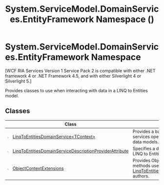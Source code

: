 ﻿---
title: System.ServiceModel.DomainServices.EntityFramework Namespace ()
TOCTitle: System.ServiceModel.DomainServices.EntityFramework
ms:assetid: N:System.ServiceModel.DomainServices.EntityFramework
ms:mtpsurl: https://msdn.microsoft.com/en-us/library/system.servicemodel.domainservices.entityframework(v=VS.91)
ms:contentKeyID: 28754752
ms.date: 01/27/2012
mtps_version: v=VS.91
f1_keywords:
- System.ServiceModel.DomainServices.EntityFramework
dev_langs:
- CSharp
- JScript
- VB
- FSharp
---

# System.ServiceModel.DomainServices.EntityFramework Namespace

\[WCF RIA Services Version 1 Service Pack 2 is compatible with either .NET framework 4 or .NET Framework 4.5, and with either Silverlight 4 or Silverlight 5.\]

Provides classes to use when interacting with data in a LINQ to Entities model.

## Classes

<table>
<thead>
<tr class="header">
<th> </th>
<th>Class</th>
<th>Description</th>
</tr>
</thead>
<tbody>
<tr class="odd">
<td><img src="images\Ff422155.pubclass(en-us,VS.91).gif" title="Public class" alt="Public class" /></td>
<td><a href="ff423019(v=vs.91).md">LinqToEntitiesDomainService&lt;TContext&gt;</a></td>
<td>Provides a base class for domain services operating on LINQ to Entities data models.</td>
</tr>
<tr class="even">
<td><img src="images\Ff422155.pubclass(en-us,VS.91).gif" title="Public class" alt="Public class" /></td>
<td><a href="ff423015(v=vs.91).md">LinqToEntitiesDomainServiceDescriptionProviderAttribute</a></td>
<td>Specifies a domain service that exposes LINQ to Entities mapped types.</td>
</tr>
<tr class="odd">
<td><img src="images\Ff422155.pubclass(en-us,VS.91).gif" title="Public class" alt="Public class" /></td>
<td><a href="ff423219(v=vs.91).md">ObjectContextExtensions</a></td>
<td>Provides ObjectContext extension methods useful to <a href="ff423019(v=vs.91).md">LinqToEntitiesDomainService&lt;TContext&gt;</a> authors.</td>
</tr>
</tbody>
</table>


